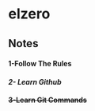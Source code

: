 # elzero

## Notes

#### **1-Follow The Rules**
#### _2- Learn Github_
#### ~~3-Learn Git Commands~~ 
